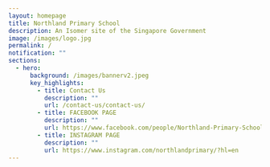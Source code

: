```yaml
---
layout: homepage
title: Northland Primary School
description: An Isomer site of the Singapore Government
image: /images/logo.jpg
permalink: /
notification: ""
sections:
  - hero:
      background: /images/bannerv2.jpeg
      key_highlights:
        - title: Contact Us
          description: ""
          url: /contact-us/contact-us/
        - title: FACEBOOK PAGE
          description: ""
          url: https://www.facebook.com/people/Northland-Primary-School-Where-Exceptional-Learning-Occurs/100090592894337/
        - title: INSTAGRAM PAGE
          description: ""
          url: https://www.instagram.com/northlandprimary/?hl=en
---
```

